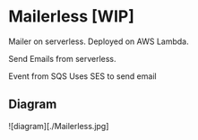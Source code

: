# Mailerless [WIP]
Mailer on serverless. Deployed on AWS Lambda.

Send Emails from serverless.

Event from SQS
Uses SES to send email

## Diagram
![diagram][./Mailerless.jpg]
